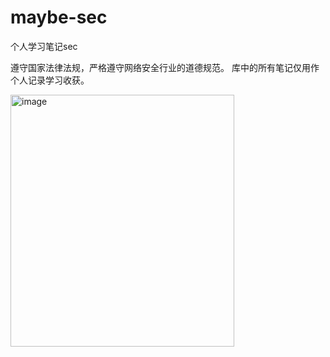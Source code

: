 # maybe-sec
个人学习笔记sec

遵守国家法律法规，严格遵守网络安全行业的道德规范。
库中的所有笔记仅用作个人记录学习收获。
 

<img width="358" height="403" alt="image" src="https://github.com/user-attachments/assets/e9941639-28f7-4eb4-81a4-e6d6d0baf95a" />

